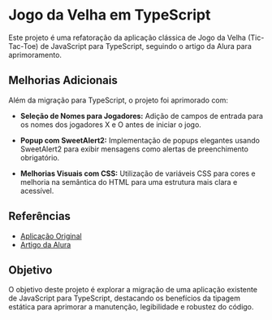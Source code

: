 # Jogo da Velha em TypeScript

Este projeto é uma refatoração da aplicação clássica de Jogo da Velha (Tic-Tac-Toe) de JavaScript para TypeScript, seguindo o artigo da Alura para aprimoramento.

## Melhorias Adicionais

Além da migração para TypeScript, o projeto foi aprimorado com:

- **Seleção de Nomes para Jogadores:** Adição de campos de entrada para os nomes dos jogadores X e O antes de iniciar o jogo.
  
- **Popup com SweetAlert2:** Implementação de popups elegantes usando SweetAlert2 para exibir mensagens como alertas de preenchimento obrigatório.

- **Melhorias Visuais com CSS:** Utilização de variáveis CSS para cores e melhoria na semântica do HTML para uma estrutura mais clara e acessível.

## Referências

- [Aplicação Original](https://github.com/alura-cursos/jogo-da-velha/tree/5a99a035753d0507fb6aa8a75e5fbb1e5b622840)
- [Artigo da Alura](https://www.alura.com.br/artigos/typescript-aprimore-aplicacoes-tipagem-estatica)

## Objetivo

O objetivo deste projeto é explorar a migração de uma aplicação existente de JavaScript para TypeScript, destacando os benefícios da tipagem estática para aprimorar a manutenção, legibilidade e robustez do código.

